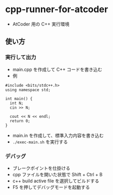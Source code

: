# cpp-runner-for-atcoder

- AtCoder 用の C++ 実行環境

## 使い方

### 実行して出力

- main.cpp を作成して C++ コードを書き込む
- 例

```
#include <bits/stdc++.h>
using namespace std;

int main() {
  int N;
  cin >> N;

  cout << N << endl;
  return 0;
}
```

- main.in を作成して、標準入力内容を書き込む
- `./exec-main.sh` を実行する

### デバッグ

- ブレークポイントを仕掛ける
- cpp ファイルを開いた状態で Shift + Ctrl + B
- c++ build active file を選択してビルドする
- F5 を押してデバッグモードを起動する
